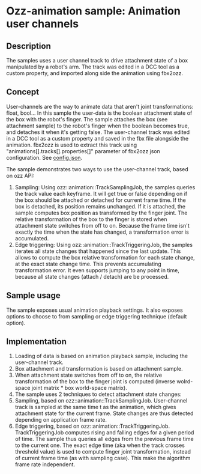 # Ozz-animation sample: Animation user channels

## Description

The samples uses a user channel track to drive attachment state of a box manipulated by a robot's arm. The track was edited in a DCC tool as a custom property, and imported along side the animation using fbx2ozz.

## Concept

User-channels are the way to animate data that aren't joint transformations: float, bool... In this sample the user-data is the boolean attachment state of the box with the robot's finger. The sample attaches the box (see attachment sample) to the robot's finger when the boolean becomes true, and detaches it when it's getting false.
The user-channel track was edited in a DCC tool as a custom property and saved in the fbx file alongside the animation. fbx2ozz is used to extract this track using "animations[].tracks[].properties[]" parameter of fbx2ozz json configuration. See [config.json](samples/user_channel/config.json).

The sample demonstrates two ways to use the user-channel track, based on ozz API:
1. Sampling: Using ozz::animation::TrackSamplingJob, the samples queries the track value each keyframe. It will get true or false depending on if the box should be attached or detached for current frame time. If the box is detached, its position remains unchanged. If it is attached, the sample computes box position as transformed by the finger joint. The relative transformation of the box to the finger is stored when attachment state switches from off to on. Because the frame time isn't exactly the time when the state has changed, a transformation error is accumulated.
2. Edge triggering: Using ozz::animation::TrackTriggeringJob, the samples iterates all state changes that happened since the last update. This allows to compute the box relative transformation for each state change, at the exact state change time. This prevents accumulating transformation error. It even supports jumping to any point in time, because all state changes (attach / detach) are be processed. 

## Sample usage

The sample exposes usual animation playback settings. It also exposes options to choose to from sampling or edge triggering technique (default option).

## Implementation

1. Loading of data is based on animation playback sample, including the user-channel track.
2. Box attachment and transformation is based on attachment sample.
3. When attachment state switches from off to on, the relative transformation of the box to the finger joint is computed (inverse wolrd-space joint matrix * box world-space matrix).
4. The sample uses 2 techniques to detect attachment state changes:  
  1. Sampling, based on ozz::animation::TrackSamplingJob. User-channel track is sampled at the same time t as the animation, which gives attachment state for the current frame. State changes are thus detected depending on application frame rate.
  2. Edge triggering, based on ozz::animation::TrackTriggeringJob. TrackTriggeringJob computes rising and falling edges for a given period of time. The sample thus queries all edges from the previous frame time to the current one. The exact edge time (aka when the track crosses threshold value) is used to compute finger joint transformation, instead of current frame time (as with sampling case). This make the algorithm frame rate independent.
